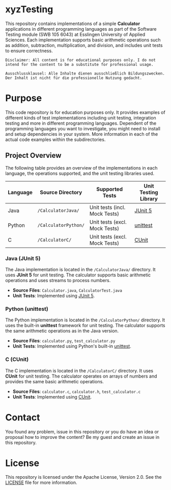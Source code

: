 # xyzTesting 

This repository contains implementations of a simple **Calculator** applications in different programming languages as part of the Software Testing module (SWB 105 6043) at Esslingen University of Applied Sciences. Each implementation supports basic arithmetic operations such as addition, subtraction, multiplication, and division, and includes unit tests to ensure correctness.

    Disclaimer: All content is for educational purposes only. I do not intend for the content to be a substitute for professional usage.

    Ausschlussklausel: Alle Inhalte dienen ausschließlich Bildungszwecken. Der Inhalt ist nicht für die professionelle Nutzung gedacht.

# Purpose

This code repository is for education purposes only. It provides examples of different kinds of test implementations including unit testing, integration testing and more in different programming languages. Dependent of the programming languages you want to 
investigate, you might need to install and setup dependencies in your system.
More information in each of the actual code examples within the subdirectories.

## Project Overview

The following table provides an overview of the implementations in each language, the operations supported, and the unit testing libraries used.

| Language  | Source Directory     | Supported Tests               | Unit Testing Library                                                         |
|-----------|----------------------|-------------------------------|------------------------------------------------------------------------------|
| Java      | `/CalculatorJava/`   | Unit tests (incl. Mock Tests) | [JUnit 5](https://junit.org/junit5/) | [Mockito](https://site.mockito.org/)  |
| Python    | `/CalculatorPython/` | Unit tests (excl. Mock Tests) | [unittest](https://docs.python.org/3/library/unittest.html)                  |
| C         | `/CalculatorC/`      | Unit tests (excl. Mock Tests) | [CUnit](http://cunit.sourceforge.net/)                                       |

### Java (JUnit 5)

The Java implementation is located in the `/CalculatorJava/` directory. It uses **JUnit 5** for unit testing. The calculator supports basic arithmetic operations and uses streams to process numbers.

- **Source Files**: `Calculator.java`, `CalculatorTest.java`
- **Unit Tests**: Implemented using [JUnit 5](https://junit.org/junit5/).

### Python (unittest)

The Python implementation is located in the `/CalculatorPython/` directory. It uses the built-in **unittest** framework for unit testing. The calculator supports the same arithmetic operations as in the Java version.

- **Source Files**: `calculator.py`, `test_calculator.py`
- **Unit Tests**: Implemented using Python's built-in [unittest](https://docs.python.org/3/library/unittest.html).

### C (CUnit)

The C implementation is located in the `/CalculatorC/` directory. It uses **CUnit** for unit testing. The calculator operates on arrays of numbers and provides the same basic arithmetic operations.

- **Source Files**: `calculator.c`, `calculator.h`, `test_calculator.c`
- **Unit Tests**: Implemented using [CUnit](http://cunit.sourceforge.net/).

# Contact

You found any problem, issue in this repository or you do have an idea or proposal how to improve the content? Be my guest and create an issue in this repository.

# License

This repository is licensed under the Apache License, Version 2.0. See the [LICENSE](./LICENSE) file for more information.